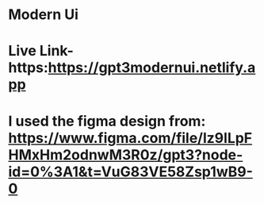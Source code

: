 # Modern Ui
# Live Link-https:https://gpt3modernui.netlify.app
# I used the figma design from: https://www.figma.com/file/lz9lLpFHMxHm2odnwM3R0z/gpt3?node-id=0%3A1&t=VuG83VE58Zsp1wB9-0
